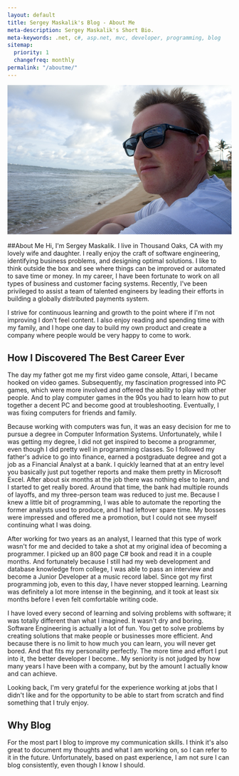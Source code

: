```yaml
---
layout: default
title: Sergey Maskalik's Blog - About Me
meta-description: Sergey Maskalik's Short Bio.
meta-keywords: .net, c#, asp.net, mvc, developer, programming, blog
sitemap:
  priority: 1
  changefreq: monthly
permalink: "/aboutme/"
---
```


![Sergey Maskalik](/uploads/2014/DSC07624.jpg)

##About Me
Hi, I'm Sergey Maskalik. I live in Thousand Oaks, CA with my lovely wife and daughter. I really enjoy the craft of software engineering, identifying business problems, and designing optimal solutions. I like to think outside the box and see where things can be improved or automated to save time or money. In my career, I have been fortunate to work on all types of business and customer facing systems. Recently, I've been privileged to assist a team of talented engineers by leading their efforts in building a globally distributed payments system.

I strive for continuous learning and growth to the point where if I'm not improving I don't feel content. I also enjoy reading and spending time with my family, and I hope one day to build my own product and create a company where people would be very happy to come to work.

## How I Discovered The Best Career Ever

The day my father got me my first video game console, Attari, I became hooked on video games. Subsequently, my fascination progressed into PC games, which were more involved and offered the ability to play with other people. And to play computer games in the 90s you had to learn how to put together a decent PC and become good at troubleshooting. Eventually, I was fixing computers for friends and family.

Because working with computers was fun, it was an easy decision for me to pursue a degree in Computer Information Systems. Unfortunately, while I was getting my degree, I did not get inspired to become a programmer, even though I did pretty well in programming classes. So I followed my father's advice to go into finance, earned a postgraduate degree and got a job as a Financial Analyst at a bank. I quickly learned that at an entry level you basically just put together reports and make them pretty in Microsoft Excel. After about six months at the job there was nothing else to learn, and I started to get really bored. Around that time, the bank had multiple rounds of layoffs, and my three-person team was reduced to just me. Because I knew a little bit of programming, I was able to automate the reporting the former analysts used to produce, and I had leftover spare time. My bosses were impressed and offered me a promotion, but I could not see myself continuing what I was doing.

After working for two years as an analyst, I learned that this type of work wasn't for me and decided to take a shot at my original idea of becoming a programmer. I picked up an 800 page C# book and read it in a couple months. And fortunately because I still had my web development and database knowledge from college, I was able to pass an interview and become a Junior Developer at a music record label. Since got my first programming job, even to this day, I have never stopped learning. Learning was definitely a lot more intense in the beginning, and it took at least six months before I even felt comfortable writing code.

I have loved every second of learning and solving problems with software; it was totally different than what I imagined. It wasn't dry and boring. Software Engineering is actually a lot of fun. You get to solve problems by creating solutions that make people or businesses more efficient. And because there is no limit to how much you can learn, you will never get bored. And that fits my personality perfectly. The more time and effort I put into it, the better developer I become.. My seniority is not judged by how many years I have been with a company, but by the amount I actually know and can achieve.

Looking back, I'm very grateful for the experience working at jobs that I didn't like and for the opportunity to be able to start from scratch and find something that I truly enjoy.

## Why Blog

For the most part I blog to improve my communication skills. I think it's also great to document my thoughts and what I am working on, so I can refer to it in the future. Unfortunately, based on past experience, I am not sure I can blog consistently, even though I know I should.
